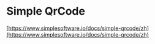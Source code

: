 # Simple QrCode

[https://www.simplesoftware.io/docs/simple-qrcode/zh](https://www.simplesoftware.io/docs/simple-qrcode/zh)

